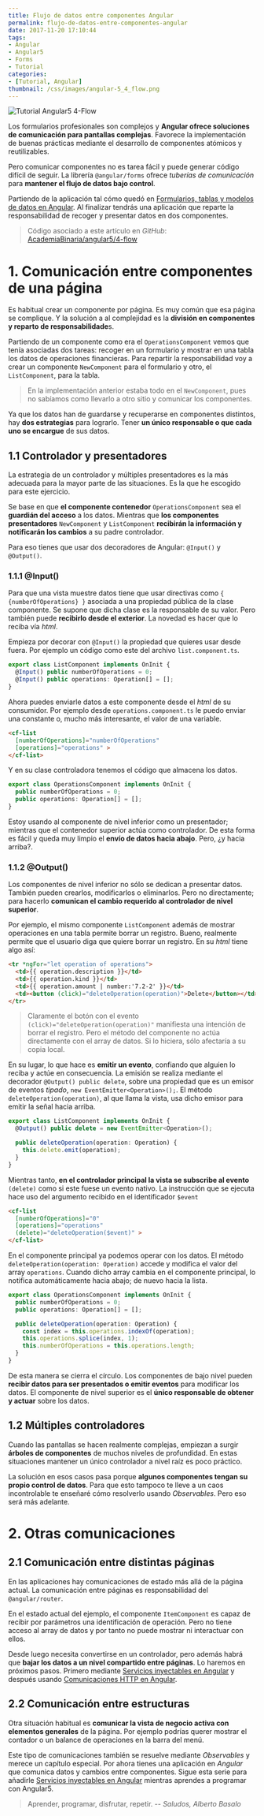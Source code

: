```yaml
---
title: Flujo de datos entre componentes Angular
permalink: flujo-de-datos-entre-componentes-angular
date: 2017-11-20 17:10:44
tags:  
- Angular
- Angular5
- Forms
- Tutorial
categories:
- [Tutorial, Angular] 
thumbnail: /css/images/angular-5_4_flow.png
---
```

![Tutorial Angular5 4-Flow](/images/tutorial-angular-5_4_flow.png)

Los formularios profesionales son complejos y **Angular ofrece soluciones de comunicación para pantallas complejas**. Favorece la implementación de buenas prácticas mediante el desarrollo de componentes atómicos y reutilizables.

Pero comunicar componentes no es tarea fácil y puede generar código difícil de seguir. La librería `@angular/forms` ofrece *tuberías de comunicación* para **mantener el flujo de datos bajo control**.

<!-- more -->

Partiendo de la aplicación tal cómo quedó en [Formularios, tablas y modelos de datos en Angular](../formularios-tablas-y-modelos-de-datos-en-angular/). Al finalizar tendrás una aplicación que reparte la responsabilidad de recoger y presentar datos en dos componentes.

>Código asociado a este artículo en *GitHub*: [AcademiaBinaria/angular5/4-flow](https://github.com/AcademiaBinaria/angular5/tree/master/4-flow/cash-flow) 


# 1. Comunicación entre componentes de una página
Es habitual crear un componente por página. Es muy común que esa página se complique. Y la solución a al complejidad es la **división en componentes y reparto de responsabilidade**s. 

Partiendo de un componente como era el `OperationsComponent` vemos que tenía asociadas dos tareas: recoger en un formulario y mostrar en una tabla los datos de operaciones financieras. Para repartir la responsabilidad  voy a crear un componente `NewComponent` para el formulario y otro, el `ListComponent`, para la tabla. 

>En la implementación anterior estaba todo en el `NewComponent`, pues no sabíamos como llevarlo a otro sitio y comunicar los componentes.

Ya que los datos han de guardarse y recuperarse en componentes distintos, hay **dos estrategias** para lograrlo. Tener **un único responsable o que cada uno se encargue** de sus datos.

## 1.1 Controlador y presentadores
La estrategia de un controlador y múltiples presentadores es la más adecuada para la mayor parte de las situaciones. Es la que he escogido para este ejercicio.

Se base en que **el componente contenedor** `OperationsComponent` sea el **guardián del acceso** a los datos. Mientras que **los componentes presentadores** `NewComponent` y `ListComponent` **recibirán la información y notificarán los cambios** a su padre controlador.

Para eso tienes que usar dos decoradores de Angular: `@Input()` y `@Output()`.

### 1.1.1 @Input()
Para que una vista muestre datos tiene que usar directivas como `{ {numberOfOperations} }` asociada a una propiedad pública de la clase componente. Se supone que dicha clase es la responsable de su valor. Pero también puede **recibirlo desde el exterior**. La novedad es hacer que lo reciba vía *html*.

Empieza por decorar con `@Input()` la propiedad que quieres usar desde fuera. Por ejemplo un código como este del archivo `list.component.ts`.

```typescript
export class ListComponent implements OnInit {
  @Input() public numberOfOperations = 0;
  @Input() public operations: Operation[] = [];
}
```
Ahora puedes enviarle datos a este componente desde el *html* de su consumidor. Por ejemplo desde `operations.component.ts` le puedo enviar una constante o, mucho más interesante, el valor de una variable.

```html
<cf-list 
  [numberOfOperations]="numberOfOperations" 
  [operations]="operations" >
</cf-list>
```
Y en su clase controladora tenemos el código que almacena los datos. 

```typescript
export class OperationsComponent implements OnInit {
  public numberOfOperations = 0;
  public operations: Operation[] = [];
}
```

Estoy usando al componente de nivel inferior como un presentador; mientras que el contenedor superior actúa como controlador. De esta forma es fácil y queda muy limpio el **envío de datos hacia abajo**. Pero, ¿y hacia arriba?.

### 1.1.2 @Output()
Los componentes de nivel inferior no sólo se dedican a presentar datos. También pueden crearlos, modificarlos o eliminarlos. Pero no directamente; para hacerlo **comunican el cambio requerido al controlador de nivel superior**.

Por ejemplo, el mismo componente `ListComponent` además de mostrar operaciones en una tabla permite borrar un registro. Bueno, realmente permite que el usuario diga que quiere borrar un registro. En su *html* tiene algo así:

```html
<tr *ngFor="let operation of operations">
  <td>{{ operation.description }}</td>
  <td>{{ operation.kind }}</td>
  <td>{{ operation.amount | number:'7.2-2' }}</td>
  <td><button (click)="deleteOperation(operation)">Delete</button></td>
</tr>
```

>Claramente el botón con el evento `(click)="deleteOperation(operation)"` manifiesta una intención de borrar el registro. Pero el método del componente no actúa directamente con el array de datos. Si lo hiciera, sólo afectaría a su copia local.

En su lugar, lo que hace es **emitir un evento**, confiando que alguien lo reciba y actúe en consecuencia. La emisión se realiza mediante el decorador `@Output() public delete`, sobre una propiedad que es un emisor de eventos *tipado*, `new EventEmitter<Operation>();`. El método `deleteOperation(operation)`, al que llama la vista, usa dicho emisor para emitir la señal hacia arriba.

```typescript
export class ListComponent implements OnInit {
  @Output() public delete = new EventEmitter<Operation>();

  public deleteOperation(operation: Operation) {
    this.delete.emit(operation);
  }
}
```
Mientras tanto, **en el controlador principal la vista se subscribe al evento** `(delete)` como si este fuese un evento nativo. La instrucción que se ejecuta hace uso del argumento recibido en el identificador `$event`

```html
<cf-list 
  [numberOfOperations]="0" 
  [operations]="operations" 
  (delete)="deleteOperation($event)" >
</cf-list>
```
En el componente principal ya podemos operar con los datos. El método `deleteOperation(operation: Operation)` accede y modifica el valor del array `operations`. Cuando dicho array cambia en el componente principal, lo notifica automáticamente hacia abajo; de nuevo hacia la lista.

```typescript
export class OperationsComponent implements OnInit {
  public numberOfOperations = 0;
  public operations: Operation[] = [];

  public deleteOperation(operation: Operation) {
    const index = this.operations.indexOf(operation);
    this.operations.splice(index, 1);
    this.numberOfOperations = this.operations.length;
  }
}
```
De esta manera se cierra el círculo. Los componentes de bajo nivel pueden **recibir datos para ser presentados o emitir eventos** para modificar los datos. El componente de nivel superior es el **único responsable de obtener y actuar** sobre los datos.

## 1.2 Múltiples controladores
Cuando las pantallas se hacen realmente complejas, empiezan a surgir **árboles de componentes** de muchos niveles de profundidad. En estas situaciones mantener un único controlador a nivel raíz es poco práctico. 

La solución en esos casos pasa porque **algunos componentes tengan su propio control de datos**. Para que esto tampoco te lleve a un caos incontrolable te enseñaré cómo resolverlo usando *Observables*. Pero eso será más adelante. 


# 2. Otras comunicaciones

## 2.1 Comunicación entre distintas páginas
En las aplicaciones hay comunicaciones de estado más allá de la página actual. La comunicación entre páginas es responsabilidad del `@angular/router`.

En el estado actual del ejemplo, el componente `ItemComponent` es capaz de recibir por parámetros una identificación de operación. Pero no tiene acceso al array de datos y por tanto no puede mostrar ni interactuar con ellos.

Desde luego necesita convertirse en un controlador, pero además habrá que **bajar los datos a un nivel compartido entre páginas**. Lo haremos en próximos pasos. Primero mediante  [Servicios inyectables en Angular](../categories/Tutorial/Angular/) y después usando [Comunicaciones HTTP en Angular](../categories/Tutorial/Angular/).

## 2.2 Comunicación entre estructuras
Otra situación habitual es **comunicar la vista de negocio activa con elementos generales** de la página. Por ejemplo podrías querer mostrar el contador o un balance de operaciones en la barra del menú.

Este tipo de comunicaciones también se resuelve mediante *Observables* y merece un capítulo especial. Por ahora tienes una aplicación en *Angular* que comunica datos y cambios entre componentes. Sigue esta serie para añadirle [Servicios inyectables en Angular](../categories/Tutorial/Angular/) mientras aprendes a programar con Angular5.

> Aprender, programar, disfrutar, repetir.
> -- <cite>Saludos, Alberto Basalo</cite> 